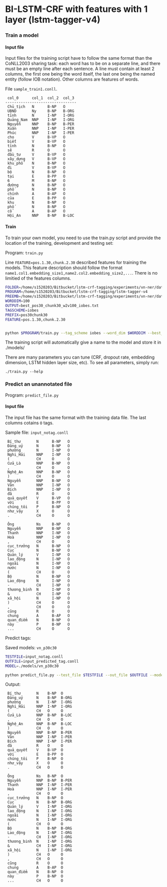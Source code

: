 # BI-LSTM-CRF with features with 1 layer (lstm-tagger-v4)



### Train a model
#### Input file

Input files for the training script have to follow the same format than the CoNLL2003 sharing task: each word has to be on a separate line, and there must be an empty line after each sentence. A line must contain at least 2 columns, the first one being the word itself, the last one being the named entity (follow IOB notation). Other columns are features of words.

File `sample_train1.conll`. 

```
 col_0      col_1  col_2  col_3 
--------------------------------
 Chủ_tịch   N      B-NP   O     
 UBND       Ny     B-NP   B-ORG 
 tỉnh       N      I-NP   I-ORG 
 Quảng_Nam  NNP    I-NP   I-ORG 
 Nguyễn     NNP    B-NP   B-PER 
 Xuân       NNP    I-NP   I-PER 
 Phúc       NNP    I-NP   I-PER 
 cho        V      B-VP   O     
 biết       V      B-VP   O     
 tỉnh       N      B-NP   O     
 sẽ         R      O      O     
 đầu_tư     V      B-VP   O     
 xây_dựng   V      B-VP   O     
 khu_phố    N      B-NP   O     
 đi         V      B-VP   O     
 bộ         N      B-NP   O     
 tại        E      B-PP   O     
 6          M      B-NP   O     
 đường      N      B-NP   O     
 phố        N      B-NP   O     
 chính      A      B-AP   O     
 của        E      B-PP   O     
 khu        N      B-NP   O     
 phố        N      B-NP   O     
 cổ         A      B-AP   O     
 Hội_An     NNP    B-NP   B-LOC 
```

#### Train
To train your own model, you need to use the train.py script and provide the location of the training, development and testing set:

Program: `train.py`

Line `FEATURE=pos.1.30,chunk.2.30` described features for training the models. This feature description should follow the format `name1.col1.embedding_size1,name2.col2.embedding_size2,...`. There is no limitied of the features columns.

```sh
FOLDER=/home/s1520203/Bitbucket/lstm-crf-tagging/experiments/vn-ner/data/dev
PROGRAM=/home/s1520203/Bitbucket/lstm-crf-tagging/lstm-tagger-v4
PREEMB=/home/s1520203/Bitbucket/lstm-crf-tagging/experiments/vn-ner/data/pre-trained/w2v.100 
WORDDIM=100
OUTPUT=best_pos30_chunk30_w2v100_iobes.txt
TAGSCHEME=iobes
PREFIX=pos30chunk30
FEATURE=pos.1.30,chunk.2.30


python $PROGRAM/train.py --tag_scheme iobes --word_dim $WORDDIM --best_outpath $OUTPUT --pre_emb $PREEMB --train $FOLDER/train.conll  --dev $FOLDER/val.conll --test $FOLDER/test.conll --lower 0 --zeros 0 --char_dim 25 --cap_dim 3 --lr_method sgd-lr_.002 --word_bidirect 1 --external_features $FEATURE --prefix=$PREFIX --reload 0 --epoch 120
```

The training script will automatically give a name to the model and store it in ./models/

There are many parameters you can tune (CRF, dropout rate, embedding dimension, LSTM hidden layer size, etc). To see all parameters, simply run:

```
./train.py --help
```


### Predict an unannotated file 

Program: `predict_file.py`

#### Input file 

The input file has the same format with the training data file. The last columns cotains `O` tags.

Sample file: `input_notag.conll`

```
 Bí_thư       N      B-NP   O     
 Đảng_uỷ      N      B-NP   O     
 phường       N      I-NP   O     
 Nghi_Hải     NNP    I-NP   O     
 (            CH     O      O     
 Cửa_Lò       NNP    B-NP   O     
 ,            CH     O      O     
 Nghệ_An      NNP    B-NP   O     
 )            CH     O      O     
 Nguyễn       NNP    B-NP   O     
 Văn          NNP    I-NP   O     
 Bích         NNP    I-NP   O     
 đã           R      O      O     
 quả_quyết    V      B-VP   O     
 với          E      B-PP   O     
 chúng_tôi    P      B-NP   O     
 như_vậy      X      O      O     
 .            CH     O      O     
                                  
 Ông          Ns     B-NP   O     
 Nguyễn       NNP    B-NP   O     
 Thanh        NNP    I-NP   O     
 Hoà          NNP    I-NP   O     
 ,            CH     O      O     
 cục_trưởng   N      B-NP   O     
 Cục          N      B-NP   O     
 Quản_lý      V      I-NP   O     
 lao_động     N      I-NP   O     
 ngoài        N      I-NP   O     
 nước         N      I-NP   O     
 (            CH     O      O     
 Bộ           N      B-NP   O     
 Lao_động     N      I-NP   O     
 -            CH     I-NP   O     
 thương_binh  N      I-NP   O     
 &            CH     I-NP   O     
 xã_hội       N      I-NP   O     
 )            CH     O      O     
 ,            CH     O      O     
 cũng         R      O      O     
 chung        A      B-AP   O     
 quan_điểm    N      B-NP   O     
 này          P      B-NP   O     
 ...          CH     O      O     
```

Predict tags:

Saved models: `vn_p30c30`

```sh 
TESTFILE=input_notag.conll
OUTFILE=input_predicted_tag.conll
MODEL=./models/vn_p30c30

python predict_file.py --test_file $TESTFILE --out_file $OUTFILE --model $MODEL
```

Output:

```
 Bí_thư       N    B-NP  O     
 Đảng_uỷ      N    B-NP  B-ORG 
 phường       N    I-NP  I-ORG 
 Nghi_Hải     NNP  I-NP  I-ORG 
 (            CH   O     O     
 Cửa_Lò       NNP  B-NP  B-LOC 
 ,            CH   O     O     
 Nghệ_An      NNP  B-NP  B-LOC 
 )            CH   O     O     
 Nguyễn       NNP  B-NP  B-PER 
 Văn          NNP  I-NP  I-PER 
 Bích         NNP  I-NP  I-PER 
 đã           R    O     O     
 quả_quyết    V    B-VP  O     
 với          E    B-PP  O     
 chúng_tôi    P    B-NP  O     
 như_vậy      X    O     O     
 .            CH   O     O     
                               
 Ông          Ns   B-NP  O     
 Nguyễn       NNP  B-NP  B-PER 
 Thanh        NNP  I-NP  I-PER 
 Hoà          NNP  I-NP  I-PER 
 ,            CH   O     O     
 cục_trưởng   N    B-NP  O     
 Cục          N    B-NP  B-ORG 
 Quản_lý      V    I-NP  I-ORG 
 lao_động     N    I-NP  I-ORG 
 ngoài        N    I-NP  I-ORG 
 nước         N    I-NP  I-ORG 
 (            CH   O     O     
 Bộ           N    B-NP  B-ORG 
 Lao_động     N    I-NP  I-ORG 
 -            CH   I-NP  I-ORG 
 thương_binh  N    I-NP  I-ORG 
 &            CH   I-NP  I-ORG 
 xã_hội       N    I-NP  I-ORG 
 )            CH   O     O     
 ,            CH   O     O     
 cũng         R    O     O     
 chung        A    B-AP  O     
 quan_điểm    N    B-NP  O     
 này          P    B-NP  O     
 ...          CH   O     O     
```